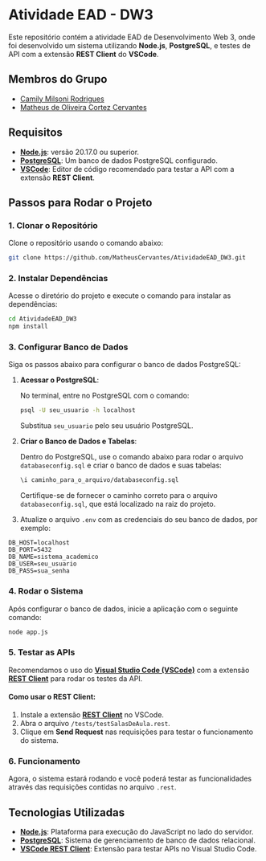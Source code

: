 # Atividade EAD - DW3

Este repositório contém a atividade EAD de Desenvolvimento Web 3, onde foi desenvolvido um sistema utilizando **Node.js**, **PostgreSQL**, e testes de API com a extensão **REST Client** do **VSCode**.

## Membros do Grupo

- [Camily Milsoni Rodrigues](https://github.com/camilymilsoni)
- [Matheus de Oliveira Cortez Cervantes](https://github.com/MatheusCervantes)

## Requisitos

- **[Node.js](https://nodejs.org/en/)**: versão 20.17.0 ou superior.
- **[PostgreSQL](https://www.postgresql.org/download/)**: Um banco de dados PostgreSQL configurado.
- **[VSCode](https://code.visualstudio.com/)**: Editor de código recomendado para testar a API com a extensão **REST Client**.

## Passos para Rodar o Projeto

### 1. Clonar o Repositório

Clone o repositório usando o comando abaixo:

```bash
git clone https://github.com/MatheusCervantes/AtividadeEAD_DW3.git
```

### 2. Instalar Dependências

Acesse o diretório do projeto e execute o comando para instalar as dependências:

```bash
cd AtividadeEAD_DW3
npm install
```

### 3. Configurar Banco de Dados

Siga os passos abaixo para configurar o banco de dados PostgreSQL:

1. **Acessar o PostgreSQL**:
   
   No terminal, entre no PostgreSQL com o comando:

   ```bash
   psql -U seu_usuario -h localhost
   ```

   Substitua `seu_usuario` pelo seu usuário PostgreSQL.

2. **Criar o Banco de Dados e Tabelas**:

   Dentro do PostgreSQL, use o comando abaixo para rodar o arquivo `databaseconfig.sql` e criar o banco de dados e suas tabelas:

   ```bash
   \i caminho_para_o_arquivo/databaseconfig.sql
   ```

   Certifique-se de fornecer o caminho correto para o arquivo `databaseconfig.sql`, que está localizado na raiz do projeto.

3. Atualize o arquivo `.env` com as credenciais do seu banco de dados, por exemplo:

```env
DB_HOST=localhost
DB_PORT=5432
DB_NAME=sistema_academico
DB_USER=seu_usuario
DB_PASS=sua_senha
```

### 4. Rodar o Sistema

Após configurar o banco de dados, inicie a aplicação com o seguinte comando:

```bash
node app.js
```

### 5. Testar as APIs

Recomendamos o uso do **[Visual Studio Code (VSCode)](https://code.visualstudio.com/)** com a extensão **[REST Client](https://marketplace.visualstudio.com/items?itemName=humao.rest-client)** para rodar os testes da API.

#### Como usar o REST Client:

1. Instale a extensão **[REST Client](https://marketplace.visualstudio.com/items?itemName=humao.rest-client)** no VSCode.
2. Abra o arquivo `/tests/testSalasDeAula.rest`.
3. Clique em **Send Request** nas requisições para testar o funcionamento do sistema.

### 6. Funcionamento

Agora, o sistema estará rodando e você poderá testar as funcionalidades através das requisições contidas no arquivo `.rest`.

## Tecnologias Utilizadas

- **[Node.js](https://nodejs.org/en/)**: Plataforma para execução do JavaScript no lado do servidor.
- **[PostgreSQL](https://www.postgresql.org/download/)**: Sistema de gerenciamento de banco de dados relacional.
- **[VSCode REST Client](https://marketplace.visualstudio.com/items?itemName=humao.rest-client)**: Extensão para testar APIs no Visual Studio Code.
